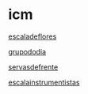 # icm

[escaladeflores](https://ferreirad08.github.io/icm/escaladeflores/)

[grupododia](https://ferreirad08.github.io/icm/grupododia/#4)

[servasdefrente](https://ferreirad08.github.io/icm/servasdefrente/)

[escalainstrumentistas](https://ferreirad08.github.io/icm/escalainstrumentistas/)
